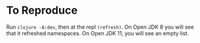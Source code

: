 # To Reproduce

Run `clojure -A:dev`, then at the repl `(refresh)`. On Open JDK 8 you will see that it refreshed namespaces. On Open JDK 11, you will see an empty list.

